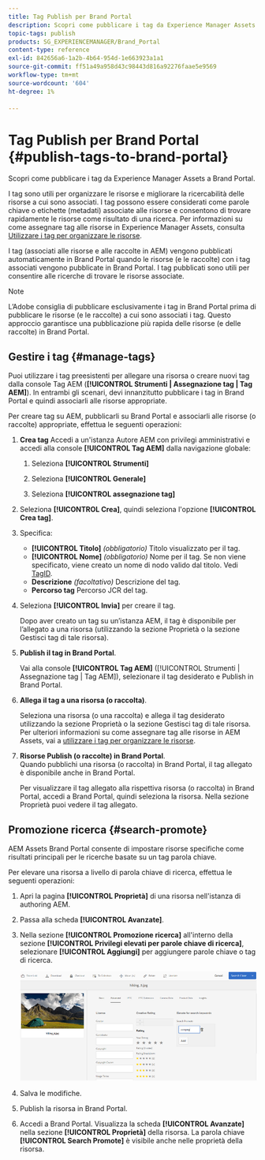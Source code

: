 ```yaml
---
title: Tag Publish per Brand Portal
description: Scopri come pubblicare i tag da Experience Manager Assets a Brand Portal.
topic-tags: publish
products: SG_EXPERIENCEMANAGER/Brand_Portal
content-type: reference
exl-id: 842656a6-1a2b-4b64-954d-1e663923a1a1
source-git-commit: ff51a49a958d43c98443d816a92276faae5e9569
workflow-type: tm+mt
source-wordcount: '604'
ht-degree: 1%

---
```


# Tag Publish per Brand Portal {#publish-tags-to-brand-portal}

Scopri come pubblicare i tag da Experience Manager Assets a Brand Portal.

I tag sono utili per organizzare le risorse e migliorare la ricercabilità delle risorse a cui sono associati. I tag possono essere considerati come parole chiave o etichette (metadati) associate alle risorse e consentono di trovare rapidamente le risorse come risultato di una ricerca. Per informazioni su come assegnare tag alle risorse in Experience Manager Assets, consulta [Utilizzare i tag per organizzare le risorse](https://experienceleague.adobe.com/en/docs/experience-manager-65/content/assets/managing/organize-assets).

I tag (associati alle risorse e alle raccolte in AEM) vengono pubblicati automaticamente in Brand Portal quando le risorse (e le raccolte) con i tag associati vengono pubblicate in Brand Portal. I tag pubblicati sono utili per consentire alle ricerche di trovare le risorse associate.

>[!NOTE]
>
>L’Adobe consiglia di pubblicare esclusivamente i tag in Brand Portal prima di pubblicare le risorse (e le raccolte) a cui sono associati i tag. Questo approccio garantisce una pubblicazione più rapida delle risorse (e delle raccolte) in Brand Portal.

## Gestire i tag {#manage-tags}

Puoi utilizzare i tag preesistenti per allegare una risorsa o creare nuovi tag dalla console Tag AEM (**[!UICONTROL Strumenti | Assegnazione tag | Tag AEM]**). In entrambi gli scenari, devi innanzitutto pubblicare i tag in Brand Portal e quindi associarli alle risorse appropriate.

Per creare tag su AEM, pubblicarli su Brand Portal e associarli alle risorse (o raccolte) appropriate, effettua le seguenti operazioni:

1. **Crea tag**
Accedi a un&#39;istanza Autore AEM con privilegi amministrativi e accedi alla console **[!UICONTROL Tag AEM]** dalla navigazione globale:

   1. Seleziona **[!UICONTROL Strumenti]**

   1. Seleziona **[!UICONTROL Generale]**

   1. Seleziona **[!UICONTROL assegnazione tag]**

1. Seleziona **[!UICONTROL Crea]**, quindi seleziona l&#39;opzione **[!UICONTROL Crea tag]**.
1. Specifica:

   * **[!UICONTROL Titolo]**
     *(obbligatorio)* Titolo visualizzato per il tag.
   * **[!UICONTROL Nome]**
     *(obbligatorio)* Nome per il tag. Se non viene specificato, viene creato un nome di nodo valido dal titolo. Vedi [TagID](https://experienceleague.adobe.com/en/docs/experience-manager-65/content/implementing/developing/platform/tagging/framework).
   * **Descrizione**
     *(facoltativo)* Descrizione del tag.
   * **Percorso tag**
Percorso JCR del tag.

1. Seleziona **[!UICONTROL Invia]** per creare il tag.

   Dopo aver creato un tag su un’istanza AEM, il tag è disponibile per l’allegato a una risorsa (utilizzando la sezione Proprietà o la sezione Gestisci tag di tale risorsa).

1. **Publish il tag in Brand Portal**.

   Vai alla console **[!UICONTROL Tag AEM]** ([!UICONTROL Strumenti | Assegnazione tag | Tag AEM]), selezionare il tag desiderato e Publish in Brand Portal.

1. **Allega il tag a una risorsa (o raccolta)**.

   Seleziona una risorsa (o una raccolta) e allega il tag desiderato utilizzando la sezione Proprietà o la sezione Gestisci tag di tale risorsa. Per ulteriori informazioni su come assegnare tag alle risorse in AEM Assets, vai a [utilizzare i tag per organizzare le risorse](https://experienceleague.adobe.com/en/docs/experience-manager-65/content/assets/managing/organize-assets).

1. **Risorse Publish (o raccolte) in Brand Portal**.\
   Quando pubblichi una risorsa (o raccolta) in Brand Portal, il tag allegato è disponibile anche in Brand Portal.

   Per visualizzare il tag allegato alla rispettiva risorsa (o raccolta) in Brand Portal, accedi a Brand Portal, quindi seleziona la risorsa. Nella sezione Proprietà puoi vedere il tag allegato.

## Promozione ricerca {#search-promote}

AEM Assets Brand Portal consente di impostare risorse specifiche come risultati principali per le ricerche basate su un tag parola chiave.

Per elevare una risorsa a livello di parola chiave di ricerca, effettua le seguenti operazioni:

1. Apri la pagina **[!UICONTROL Proprietà]** di una risorsa nell&#39;istanza di authoring AEM.
1. Passa alla scheda **[!UICONTROL Avanzate]**.
1. Nella sezione **[!UICONTROL Promozione ricerca]** all&#39;interno della sezione **[!UICONTROL Privilegi elevati per parole chiave di ricerca]**, selezionare **[!UICONTROL Aggiungi]** per aggiungere parole chiave o tag di ricerca.

   ![](assets/search-promote.png)

1. Salva le modifiche.
1. Publish la risorsa in Brand Portal.
1. Accedi a Brand Portal. Visualizza la scheda **[!UICONTROL Avanzate]** nella sezione **[!UICONTROL Proprietà]** della risorsa.
La parola chiave **[!UICONTROL Search Promote]** è visibile anche nelle proprietà della risorsa.
